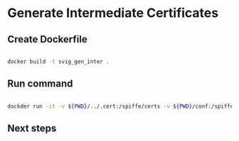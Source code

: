 # Generate Intermediate Certificates 


## Create Dockerfile
```bash

docker build -t svig_gen_inter . 


```

## Run command
```bash

dockder run -it -v ${PWD}/../.cert:/spiffe/certs -v ${PWD}/conf:/spiffe/conf svig_gen_inter /bin/bash

```

## Next steps